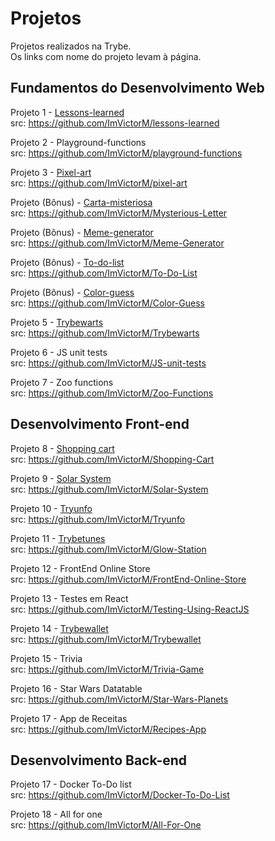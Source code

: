 # Projetos

Projetos realizados na Trybe.</br>
Os links com nome do projeto levam à página.

##  Fundamentos do Desenvolvimento Web
Projeto 1 - [Lessons-learned](https://imvictorm.github.io/Lessons-Learned/)<br/>
src: https://github.com/ImVictorM/lessons-learned

Projeto 2 - Playground-functions<br/>
src: https://github.com/ImVictorM/playground-functions

Projeto 3 - [Pixel-art](https://imvictorm.github.io/pixel-art/)<br/>
src: https://github.com/ImVictorM/pixel-art

Projeto (Bônus) - [Carta-misteriosa](https://imvictorm.github.io/Mysterious-Letter/)<br/>
src: https://github.com/ImVictorM/Mysterious-Letter

Projeto (Bônus) - [Meme-generator](https://imvictorm.github.io/Meme-Generator/)<br/>
src: https://github.com/ImVictorM/Meme-Generator

Projeto (Bônus) - [To-do-list](https://imvictorm.github.io/To-Do-List/)<br/>
src: https://github.com/ImVictorM/To-Do-List

Projeto (Bônus) - [Color-guess](https://imvictorm.github.io/Color-Guess/)<br/>
src: https://github.com/ImVictorM/Color-Guess

Projeto 5 - [Trybewarts](https://imvictorm.github.io/Trybewarts/)<br/>
src: https://github.com/ImVictorM/Trybewarts

Projeto 6 - JS unit tests<br/>
src: https://github.com/ImVictorM/JS-unit-tests

Projeto 7 - Zoo functions<br/>
src: https://github.com/ImVictorM/Zoo-Functions

## Desenvolvimento Front-end

Projeto 8 - [Shopping cart](https://imvictorm.github.io/Shopping-Cart/)<br/>
src: https://github.com/ImVictorM/Shopping-Cart

Projeto 9 - [Solar System](https://imvictorm.github.io/Solar-System/)<br/>
src: https://github.com/ImVictorM/Solar-System

Projeto 10 - [Tryunfo](https://imvictorm.github.io/Tryunfo/)<br/>
src: https://github.com/ImVictorM/Tryunfo

Projeto 11 - [Trybetunes](https://imvictorm.github.io/Glow-Station/#/)<br/>
src: https://github.com/ImVictorM/Glow-Station

Projeto 12 - FrontEnd Online Store <br/>
src: https://github.com/ImVictorM/FrontEnd-Online-Store

Projeto 13 - Testes em React <br/>
src: https://github.com/ImVictorM/Testing-Using-ReactJS

Projeto 14 - [Trybewallet](https://imvictorm.github.io/Trybewallet/#/)<br/>
src: https://github.com/ImVictorM/Trybewallet

Projeto 15 - Trivia<br/>
src: https://github.com/ImVictorM/Trivia-Game

Projeto 16 - Star Wars Datatable <br/>
src: https://github.com/ImVictorM/Star-Wars-Planets

Projeto 17 - App de Receitas <br/>
src: https://github.com/ImVictorM/Recipes-App

## Desenvolvimento Back-end

Projeto 17 - Docker To-Do list <br/>
src: https://github.com/ImVictorM/Docker-To-Do-List

Projeto 18 - All for one <br/>
src: https://github.com/ImVictorM/All-For-One
